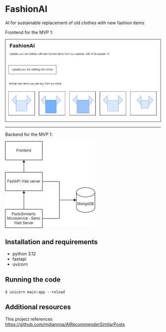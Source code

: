# FashionAI
AI for sustainable replacement of old clothes with new fashion items

Frontend for the MVP 1:

![Frontend](FashionAI_frontend.png)

<hr>

Backend for the MVP 1:

![Frontend](fashionAI_backend_v1.png)


## Installation and requirements
- python 3.12
- fastapi
- uvicorn

## Running the code
```$ uvicorn main:app --reload```

## Additional resources
This project references https://github.com/mdiannna/AIRecommenderSimilarPosts

